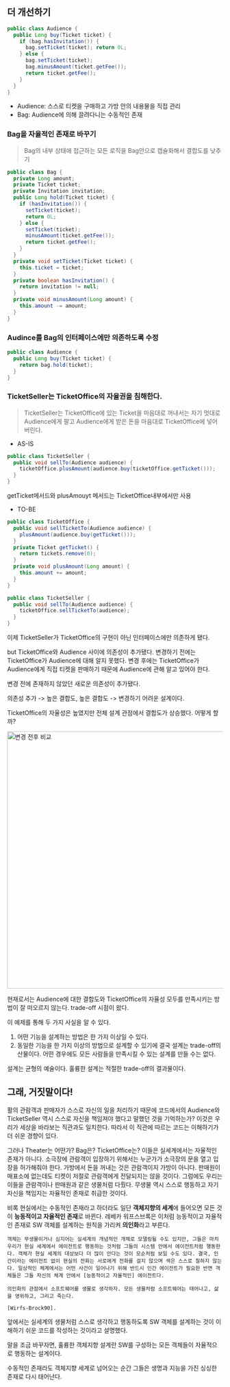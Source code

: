 ## 더 개선하기
```java
public class Audience {
  public Long buy(Ticket ticket) {
    if (bag.hasInvitation()) { 
      bag.setTicket(ticket); return 0L;
    } else { 
      bag.setTicket(ticket);
      bag.minusAmount(ticket.getFee());
      return ticket.getFee(); 
    }
  }
}
```
- Audience: 스스로 티켓을 구매하고 가방 안의 내용물을 직접 관리
- Bag: Audience에 의해 끌려다니는 수동적인 존재

### Bag을 자율적인 존재로 바꾸기
> Bag의 내부 상태에 접근하는 모든 로직을 Bag안으로 캡슐화해서 결합도를 낮추기

```java
public class Bag {
  private Long amount;
  private Ticket ticket;
  private Invitation invitation;
  public Long hold(Ticket ticket) { 
    if (hasInvitation()) {
      setTicket(ticket);
      return 0L; 
    } else {
      setTicket(ticket); 
      minusAmount(ticket.getFee()); 
      return ticket.getFee();
    } 
  }
  private void setTicket(Ticket ticket) { 
    this.ticket = ticket;
  }
  private boolean hasInvitation() { 
    return invitation != null;
  }
  private void minusAmount(Long amount) { 
    this.amount -= amount;
  } 
}
```

### Audince를 Bag의 인터페이스에만 의존하도록 수정

```java
public class Audience {
  public Long buy(Ticket ticket) {
    return bag.hold(ticket); 
  }
}
```

### TicketSeller는 TicketOffice의 자율권을 침해한다.
> TicketSeller는 TicketOffice에 있는 Ticket을 마음대로 꺼내서는 자기 멋대로 Audience에게 팔고 Audience에게 받은 돈을 마음대로 TicketOffice에 넣어버린다.

- AS-IS
```java
public class TicketSeller {
  public void sellTo(Audience audience) {
    ticketOffice.plusAmount(audience.buy(ticketOffice.getTicket())); 
  }
}
```

getTicket메서드와 plusAmouyt 메서드는 TicketOffice내부에서만 사용

- TO-BE
```java
public class TicketOffice {
  public void sellTicketTo(Audience audience) {
    plusAmount(audience.buy(getTicket())); 
  }
  private Ticket getTicket() { 
    return tickets.remove(0);
  }
  private void plusAmount(Long amount) { 
    this.amount += amount;
  } 
}

public class TicketSeller {
  public void sellTo(Audience audience) {
    ticketOffice.sellTicketTo(audience); 
  }
}
```

이제 TicketSeller가 TicketOffice의 구현이 아닌 인터페이스에만 의존하게 됐다.

but TicketOffice와 Audience 사이에 의존성이 추가됐다. 변경하기 전에는 TicketOffice가 Audience에 대해 알지 못했다. 변경 후에는 TicketOffice가 Audience에게 직접 티켓을 판매하기 때문에 Audience에 관해 알고 있어야 한다.

변경 전에 존재하지 않았던 새로운 의존성이 추가됐다.

의존성 추가 -> 높은 결합도, 높은 결합도 -> 변경하기 어려운 설계이다.

TicketOffice의 자율성은 높였지만 전체 설계 관점에서 결합도가 상승했다. 어떻게 할까?

<img width="600" alt="변경 전후 비교" src="https://github.com/kingyong9169/reading_record/assets/62797441/debe214a-68fd-4e17-8e1a-b156f6145bdb">


현재로서는 Audience에 대한 결합도와 TicketOffice의 자율성 모두를 만족시키는 방법이 잘 떠오르지 않는다. trade-off 시점이 왔다.

이 예제를 통해 두 가지 사실을 알 수 있다.
1. 어떤 기능을 설계하는 방법은 한 가지 이상일 수 있다.
2. 동일한 기능을 한 가지 이상의 방법으로 설계할 수 있기에 결국 설계는 trade-off의 산물이다. 어떤 경우에도 모든 사람들을 만족시킬 수 있는 설계를 만들 수는 없다.

설계는 균형의 예술이다. 훌륭한 설계는 적절한 trade-off의 결과물이다.

## 그래, 거짓말이다!

활의 관람객과 판매자가 스스로 자신의 일을 처리하기 때문에 코드에서의 Audience와 TicketSeller 역시 스스로 자신을 책임져야 했다고 말했던 것을 기억하는가? 이것은 우리가 세상을 바라보는 직관과도 일치한다. 따라서 이 직관에 따르는 코드는 이해하기가 더 쉬운 경향이 있다.

그러나 Theater는 어떤가? Bag은? TicketOffice는? 이들은 실세계에서는 자율적인 존재가 아니다. 소극장에 관람객이 입장하기 위해서는 누군가가 소극장의 문을 열고 입장을 허가해줘야 한다. 가방에서 돈을 꺼내는 것은 관람객이지 가방이 아니다. 판매원이 매표소에 없는데도 티켓이 저절로 관람객에게 전달되지는 않을 것이다. 그럼에도 우리는 이들을 관람객이나 판매원과 같은 생물처럼 다뤘다. 무생물 역시 스스로 행동하고 자기 자신을 책임지는 자율적인 존재로 취급한 것이다.

비록 현실에서는 수동적인 존재라고 하더라도 일단 **객체지향의 세계**에 들어오면 모든 것이 **능동적이고 자율적인 존재**로 바뀐다. 레베카 워프스브록은 이처럼 능동적이고 자율적인 존재로 SW 객체를 설계하는 원칙을 가리켜 **의인화**라고 부른다.

```
객체는 무생물이거나 심지어는 실세계의 개념적인 개체로 모델링될 수도 있지만, 그들은 마치 우리가 현실 세계에서 에이전트로 행동하는 것처럼 그들의 시스템 안에서 에이전트처럼 행동한다. 객체가 현실 세계의 대상보다 더 많이 안다는 것이 모순처럼 보일 수도 있다. 결국, 인간이라는 에이전트 없이 현실의 전화는 서로에게 전화를 걸지 않으며 색은 스스로 칠하지 않는다. 일상적인 체계에서는 어떤 사건이 일어나기 위해 반드시 인간 에이전트가 필요한 반면 객체들은 그들 자신의 체계 안에서 [능동적이고 자율적인] 에이전트다.

의인화의 관점에서 소프트웨어를 생물로 생각하자. 모든 생물처럼 소프트웨어는 태어나고, 삶을 영위하고, 그리고 죽는다.

[Wirfs-Brock90].
```

앞에서는 실세계의 생물처럼 스스로 생각하고 행동하도록 SW 객체를 설계하는 것이 이해하기 쉬운 코드를 작성하는 것이라고 설명했다.

말을 조금 바꾸자면, 훌륭한 객체지향 설계란 SW를 구성하는 모든 객체들이 자율적으로 행동하는 설계이다.

수동적인 존재라도 객체지향 세계로 넘어오는 순간 그들은 생명과 지능을 가진 싱싱한 존재로 다시 태어난다.
